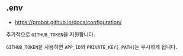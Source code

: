 ## .env

- https://probot.github.io/docs/configuration/

추가적으로 `GITHUB_TOKEN`을 지원합니다.

`GITHUB_TOKEN`을 사용하면 `APP_ID`와 `PRIVATE_KEY[_PATH]`는 무시하게 됩니다.